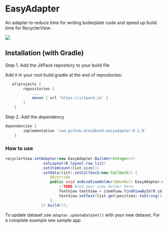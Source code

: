 # EasyAdapter
An adapter to reduce time for writing boilerplate code and speed up build time for RecyclerView.

[![](https://jitpack.io/v/droidbond/LoadingButton.svg)](https://jitpack.io/v/droidbond/LoadingButton)
## Installation (with Gradle)
Step 1. Add the JitPack repository to your build file

Add it in your root build.gradle at the end of repositories:
```groovy
   allprojects {
		repositories {
			...
			maven { url 'https://jitpack.io' }
		}
	}
```
Step 2. Add the dependency
```groovy
dependencies {
		implementation 'com.github.droidbond:easyadapter:0.1.0'
	}
```
### How to use
```java
recyclerView.setAdapter(new EasyAdapter.Builder<Integer>()
                .setLayout(R.layout.row_list)
                .setItemCount(list.size())
                .setData(list).setCallback(new Callback() {
                    @Override
                    public void onBindViewHolder(@NonNull EasyAdapter.Companion.ViewHolder viewHolder, @NonNull View itemView, int position) {
                        //TODO Bind your view Holder here.
                        TextView textView = itemView.findViewById(R.id.textView);
                        textView.setText(list.get(position).toString());
                    }
                }).build());

```
To update dataset use ```adapter.updateDataSet()``` with your new dataset.
For a complete example see sample app
